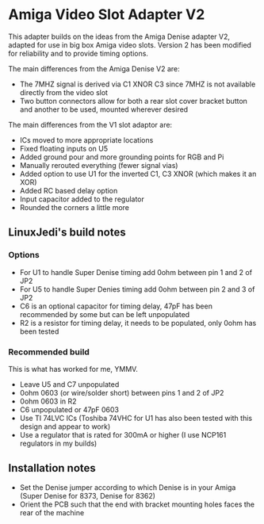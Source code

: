 # Amiga Video Slot Adapter V2

This adapter builds on the ideas from the Amiga Denise adapter V2, adapted for use in big box Amiga video slots. Version 2 has been modified for reliability and to provide timing options.

The main differences from the Amiga Denise V2 are:
- The 7MHZ signal is derived via C1 XNOR C3 since 7MHZ is not available directly from the video slot
- Two button connectors allow for both a rear slot cover bracket button and another to be used, mounted wherever desired

The main differences from the V1 slot adaptor are:
- ICs moved to more appropriate locations
- Fixed floating inputs on U5
- Added ground pour and more grounding points for RGB and Pi
- Manually rerouted everything (fewer signal vias)
- Added option to use U1 for the inverted C1, C3 XNOR (which makes it an XOR)
- Added RC based delay option
- Input capacitor added to the regulator
- Rounded the corners a little more

## LinuxJedi's build notes

### Options

 - For U1 to handle Super Denise timing add 0ohm between pin 1 and 2 of JP2
 - For U5 to handle Super Denies timing add 0ohm between pin 2 and 3 of JP2
 - C6 is an optional capacitor for timing delay, 47pF has been recommended by some but can be left unpopulated
 - R2 is a resistor for timing delay, it needs to be populated, only 0ohm has been tested

### Recommended build

This is what has worked for me, YMMV.

 - Leave U5 and C7 unpopulated
 - 0ohm 0603 (or wire/solder short) between pins 1 and 2 of JP2
 - 0ohm 0603 in R2
 - C6 unpopulated or 47pF 0603
 - Use TI 74LVC ICs (Toshiba 74VHC for U1 has also been tested with this design and appear to work)
 - Use a regulator that is rated for 300mA or higher (I use NCP161 regulators in my builds)

## Installation notes

- Set the Denise jumper according to which Denise is in your Amiga (Super Denise for 8373, Denise for 8362)
- Orient the PCB such that the end with bracket mounting holes faces the rear of the machine

